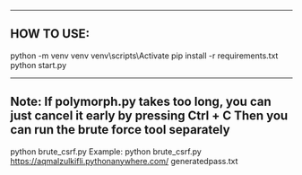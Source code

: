 ------------------------------------------------------
HOW TO USE:
------------------------------------------------------
python -m venv venv
venv\scripts\Activate
pip install -r requirements.txt
python start.py

------------------------------------------------------------------------------------------------------------
Note: If polymorph.py takes too long, you can just cancel it early by pressing Ctrl + C
Then you can run the brute force tool separately
------------------------------------------------------------------------------------------------------------
python brute_csrf.py <URL> <Wordlist>
Example:
python brute_csrf.py https://aqmalzulkifli.pythonanywhere.com/ generatedpass.txt
